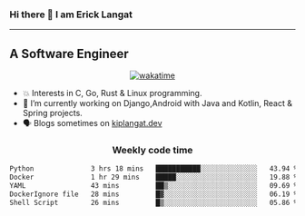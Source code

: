 ### Hi there 👋 I am Erick Langat
---
## A Software Engineer

<div align="center">
  
[![wakatime](https://wakatime.com/badge/user/55eadf42-c1c5-4930-b153-72952ac5ca5c.svg)](https://wakatime.com/@55eadf42-c1c5-4930-b153-72952ac5ca5c)

</div>

<!--
**elkiplangat/elkiplangat** is a ✨ _special_ ✨ repository because its `README.md` (this file) appears on your GitHub profile.

Here are some ideas to get you started:

- 🔭 I’m currently working on ...
- 🌱 I’m currently learning ...
- 👯 I’m looking to collaborate on ...
- 🤔 I’m looking for help with ...
- 💬 Ask me about ...
- 📫 How to reach me: ...
- 😄 Pronouns: ...
- ⚡ Fun fact: ...
-->
- 💥 Interests in C, Go, Rust & Linux programming. 
- 🔭 I’m currently working on Django,Android with Java and Kotlin, React & Spring projects.
-  🗣️ Blogs sometimes on [kiplangat.dev](https://kiplangat.dev)

<div align="center">
  <h3> Weekly code time </h3>

<!--START_SECTION:waka-->

```txt
Python              3 hrs 18 mins   ███████████░░░░░░░░░░░░░░   43.94 %
Docker              1 hr 29 mins    █████░░░░░░░░░░░░░░░░░░░░   19.88 %
YAML                43 mins         ██▒░░░░░░░░░░░░░░░░░░░░░░   09.69 %
DockerIgnore file   28 mins         █▓░░░░░░░░░░░░░░░░░░░░░░░   06.19 %
Shell Script        26 mins         █▒░░░░░░░░░░░░░░░░░░░░░░░   05.86 %
```

<!--END_SECTION:waka-->

</div>
